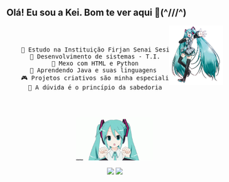 ## Olá! Eu sou a Kei. Bom te ver aqui 💖(^///^)

<div align="center">
<img src="7cd23f74cfd077d41971d382d152e177815b488er1-935-1023v2_hq.jpg" width="25%" align="right" />

<br><br>
<pre>
    💭 Estudo na Instituição Firjan Senai Sesi
    🦖 Desenvolvimento de sistemas - T.I.
    📖 Mexo com HTML e Python
    🎀 Aprendendo Java e suas linguagens 
    🎮 Projetos criativos são minha especialidade
    🐾 A dúvida é o princípio da sabedoria
</pre>
<br><br>

<img src="hatsune-miku-cute.gif" height="100" />

[![](https://img.shields.io/badge/linkedin-0a66c2)](https://www.linkedin.com/in/rebeca-schneider-coelho-da-silva-178572304?utm_source=share&utm_campaign=share_via&utm_content=profile&utm_medium=android_app)
[![](https://img.shields.io/badge/insta-ff66ab)](https://www.instagram.com/_kei.flower?igsh=aWZxbGNkc2VndG8=)
